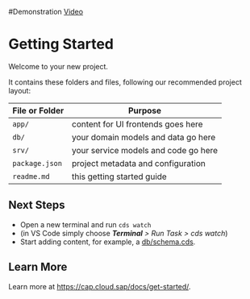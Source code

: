 #Demonstration
[Video](https://www.linkedin.com/posts/davi-castr_btp-sapcap-activity-7282420396803420160-zEGH?utm_source=share&utm_medium=member_desktop&rcm=ACoAAC4n0BEBKOmtd_2Sm-7fXYvcpFnSTAk6RTI)

# Getting Started

Welcome to your new project.

It contains these folders and files, following our recommended project layout:

File or Folder | Purpose
---------|----------
`app/` | content for UI frontends goes here
`db/` | your domain models and data go here
`srv/` | your service models and code go here
`package.json` | project metadata and configuration
`readme.md` | this getting started guide


## Next Steps

- Open a new terminal and run `cds watch`
- (in VS Code simply choose _**Terminal** > Run Task > cds watch_)
- Start adding content, for example, a [db/schema.cds](db/schema.cds).


## Learn More

Learn more at https://cap.cloud.sap/docs/get-started/.
